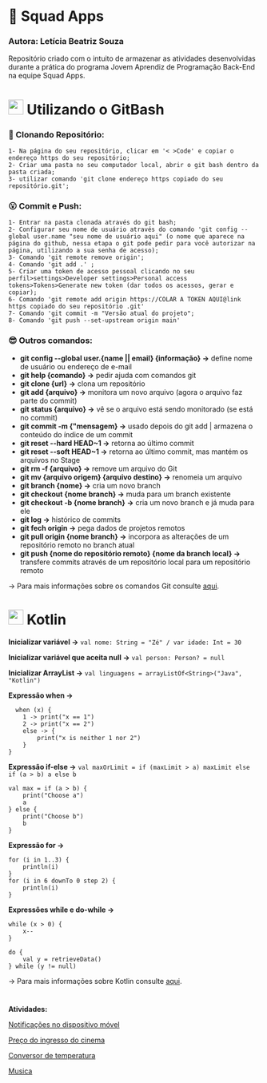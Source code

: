 # 📲 Squad Apps
### Autora: Letícia Beatriz Souza
Repositório criado com o intuito de armazenar as atividades desenvolvidas durante a prática do programa Jovem Aprendiz de Programação Back-End na equipe Squad Apps.
#

<h1> <img src="https://cdn.jsdelivr.net/gh/devicons/devicon/icons/git/git-original.svg" width="30" height="30"/> Utilizando o GitBash </h1>

### 🤔 Clonando Repositório:
```
1- Na página do seu repositório, clicar em '< >Code' e copiar o endereço https do seu repositório;
2- Criar uma pasta no seu computador local, abrir o git bash dentro da pasta criada;
3- utilizar comando 'git clone endereço https copiado do seu repositório.git';
```

### 😮 Commit e Push:
```
1- Entrar na pasta clonada através do git bash;
2- Configurar seu nome de usuário através do comando 'git config --global user.name "seu nome de usuário aqui" (o nome que aparece na página do github, nessa etapa o git pode pedir para você autorizar na página, utilizando a sua senha de acesso);
3- Comando 'git remote remove origin';
4- Comando 'git add .' ;
5- Criar uma token de acesso pessoal clicando no seu perfil>settings>Developer settings>Personal access tokens>Tokens>Generate new token (dar todos os acessos, gerar e copiar);
6- Comando 'git remote add origin https://COLAR A TOKEN AQUI@link https copiado do seu repositório .git'
7- Comando 'git commit -m "Versão atual do projeto";
8- Comando 'git push --set-upstream origin main'
```

### 😎 Outros comandos:

- **git config --global user.{name || email} {informação} ->** define nome de usuário ou endereço de e-mail
- **git help {comando} ->** pedir ajuda com comandos git
- **git clone {url} ->** clona um repositório
- **git add {arquivo} ->** monitora um novo arquivo (agora o arquivo faz parte do commit)
- **git status {arquivo} ->** vê se o arquivo está sendo monitorado (se está no commit)
- **git commit -m {"mensagem} ->** usado depois do git add | armazena o conteúdo do índice de um commit
- **git reset --hard HEAD~1 ->** retorna ao último commit
- **git reset --soft HEAD~1 ->** retorna ao último commit, mas mantém os arquivos no Stage
- **git rm -f {arquivo} ->** remove um arquivo do Git
- **git mv {arquivo origem} {arquivo destino} ->** renomeia um arquivo
- **git branch {nome} ->** cria um novo branch
- **git checkout {nome branch} ->** muda para um branch existente
- **git checkout -b {nome branch} ->** cria um novo branch e já muda para ele
- **git log ->** histórico de commits
- **git fech origin ->** pega dados de projetos remotos
- **git pull origin {nome branch} ->** incorpora as alterações de um repositório remoto no branch atual
- **git push {nome do repositório remoto} {nome da branch local} ->** transfere commits através de um repositório local para um repositório remoto

-> Para mais informações sobre os comandos Git consulte [aqui](https://comandosgit.github.io/).

#
<h1> <img src="https://skills.thijs.gg/icons?i=kotlin&theme=dark" width="30" height="30"/> Kotlin</h1>

**Inicializar variável ->** 
``` val nome: String = "Zé" / var idade: Int = 30  ```

**Inicializar variável que aceita null ->** 
``` val person: Person? = null ```

**Inicializar ArrayList ->**
``` val linguagens = arrayListOf<String>("Java", "Kotlin") ```

**Expressão when ->** 
```
  when (x) {
    1 -> print("x == 1")
    2 -> print("x == 2")
    else -> {
        print("x is neither 1 nor 2")
    }
}
```
**Expressão if-else ->**
``` val maxOrLimit = if (maxLimit > a) maxLimit else if (a > b) a else b ```
``` 
val max = if (a > b) {
    print("Choose a")
    a
} else {
    print("Choose b")
    b
}
``` 
**Expressão for ->** 
```
for (i in 1..3) {
    println(i)
}
for (i in 6 downTo 0 step 2) {
    println(i)
}
```
**Expressões while e do-while ->**
```
while (x > 0) {
    x--
}

do {
    val y = retrieveData()
} while (y != null)
```
-> Para mais informações sobre Kotlin consulte [aqui](https://kotlinlang.org/docs/home.html).

#

**Atividades:**

[Notificações no dispositivo móvel](NotificacoesDispositivoMovel/atv1.kt)

[Preço do ingresso do cinema](PrecoIngressoCinema/atv2.kt)

[Conversor de temperatura](ConversorTemperatura/atv3.kt)

[Musica](Musica/atv4.kt)

